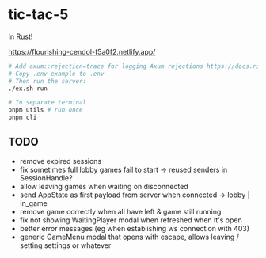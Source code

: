# tic-tac-5

In Rust!

https://flourishing-cendol-f5a0f2.netlify.app/

```sh
# Add axum::rejection=trace for logging Axum rejections https://docs.rs/axum/latest/axum/extract/index.html#logging-rejections
# Copy .env-example to .env
# Then run the server:
./ex.sh run

# In separate terminal
pnpm utils # run once
pnpm cli
```

## TODO

- remove expired sessions
- fix sometimes full lobby games fail to start -> reused senders in SessionHandle?
- allow leaving games when waiting on disconnected
- send AppState as first payload from server when connected -> lobby | in_game
- remove game correctly when all have left & game still running
- fix not showing WaitingPlayer modal when refreshed when it's open
- better error messages (eg when establishing ws connection with 403)
- generic GameMenu modal that opens with escape, allows leaving / setting settings or whatever
